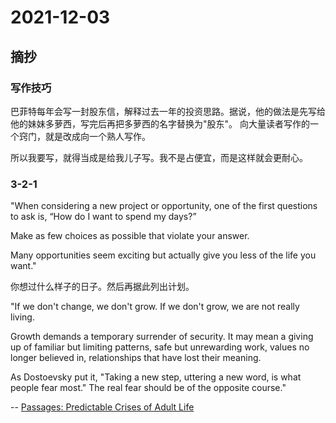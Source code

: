 # 2021-12-03

## 摘抄

### 写作技巧

巴菲特每年会写一封股东信，解释过去一年的投资思路。据说，他的做法是先写给他的妹妹多萝西，写完后再把多萝西的名字替换为"股东"。
向大量读者写作的一个窍门，就是改成向一个熟人写作。

所以我要写，就得当成是给我儿子写。我不是占便宜，而是这样就会更耐心。

### 3-2-1

"When considering a new project or opportunity, one of the first questions to ask is, “How do I want to spend my days?”

Make as few choices as possible that violate your answer.

Many opportunities seem exciting but actually give you less of the life you want."

你想过什么样子的日子。然后再据此列出计划。

"If we don't change, we don't grow. If we don't grow, we are not really living.

Growth demands a temporary surrender of security. It may mean a giving up of familiar but limiting patterns, safe but unrewarding work, values no longer believed in, relationships that have lost their meaning.

As Dostoevsky put it, "Taking a new step, uttering a new word, is what people fear most." The real fear should be of the opposite course."

--  [Passages: Predictable Crises of Adult Life](https://click.convertkit-mail4.com/8kukmeexpwtoh792w0tn/p8heh9h9gqneq7sq/aHR0cHM6Ly93d3cuYW1hem9uLmNvbS9ncC9wcm9kdWN0L0IwMDExTjVaTzYvcmVmPWFzX2xpX3FmX2FzaW5faWxfdGw_aWU9VVRGOCZ0YWc9amFtZXNjbGVhcmVtYS0yMCZjcmVhdGl2ZT05MzI1JmxpbmtDb2RlPWFzMiZjcmVhdGl2ZUFTSU49QjAwMTFONVpPNiZsaW5rSWQ9OGM0MDI2ZWE0ODdkMjBlMWJjZWJkOWM4ZDNjN2U2M2E=)
